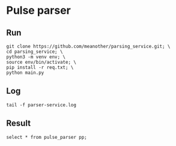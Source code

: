 # Pulse parser


## Run
```shell script
git clone https://github.com/meanother/parsing_service.git; \
cd parsing_service; \
python3 -m venv env; \
source env/bin/activate; \
pip install -r req.txt; \
python main.py
```

## Log
```shell script
tail -f parser-service.log
```

## Result
```sqlite-sql
select * from pulse_parser pp;
```